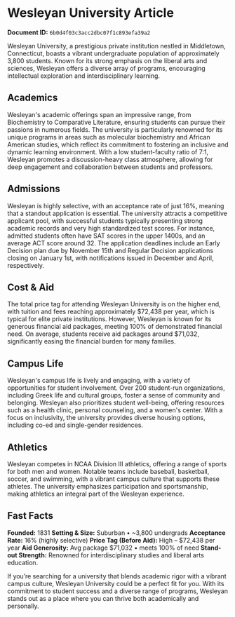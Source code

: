 # Wesleyan University Article

**Document ID:** `6b0d4f03c3acc2dbc07f1c893efa39a2`

Wesleyan University, a prestigious private institution nestled in Middletown, Connecticut, boasts a vibrant undergraduate population of approximately 3,800 students. Known for its strong emphasis on the liberal arts and sciences, Wesleyan offers a diverse array of programs, encouraging intellectual exploration and interdisciplinary learning.

## Academics
Wesleyan's academic offerings span an impressive range, from Biochemistry to Comparative Literature, ensuring students can pursue their passions in numerous fields. The university is particularly renowned for its unique programs in areas such as molecular biochemistry and African American studies, which reflect its commitment to fostering an inclusive and dynamic learning environment. With a low student-faculty ratio of 7:1, Wesleyan promotes a discussion-heavy class atmosphere, allowing for deep engagement and collaboration between students and professors.

## Admissions
Wesleyan is highly selective, with an acceptance rate of just 16%, meaning that a standout application is essential. The university attracts a competitive applicant pool, with successful students typically presenting strong academic records and very high standardized test scores. For instance, admitted students often have SAT scores in the upper 1400s, and an average ACT score around 32. The application deadlines include an Early Decision plan due by November 15th and Regular Decision applications closing on January 1st, with notifications issued in December and April, respectively.

## Cost & Aid
The total price tag for attending Wesleyan University is on the higher end, with tuition and fees reaching approximately $72,438 per year, which is typical for elite private institutions. However, Wesleyan is known for its generous financial aid packages, meeting 100% of demonstrated financial need. On average, students receive aid packages around $71,032, significantly easing the financial burden for many families.

## Campus Life
Wesleyan's campus life is lively and engaging, with a variety of opportunities for student involvement. Over 200 student-run organizations, including Greek life and cultural groups, foster a sense of community and belonging. Wesleyan also prioritizes student well-being, offering resources such as a health clinic, personal counseling, and a women's center. With a focus on inclusivity, the university provides diverse housing options, including co-ed and single-gender residences.

## Athletics
Wesleyan competes in NCAA Division III athletics, offering a range of sports for both men and women. Notable teams include baseball, basketball, soccer, and swimming, with a vibrant campus culture that supports these athletes. The university emphasizes participation and sportsmanship, making athletics an integral part of the Wesleyan experience.

## Fast Facts
**Founded:** 1831
**Setting & Size:** Suburban • ~3,800 undergrads
**Acceptance Rate:** 16% (highly selective)
**Price Tag (Before Aid):** High – $72,438 per year
**Aid Generosity:** Avg package $71,032 • meets 100% of need
**Stand-out Strength:** Renowned for interdisciplinary studies and liberal arts education.

If you’re searching for a university that blends academic rigor with a vibrant campus culture, Wesleyan University could be a perfect fit for you. With its commitment to student success and a diverse range of programs, Wesleyan stands out as a place where you can thrive both academically and personally.
